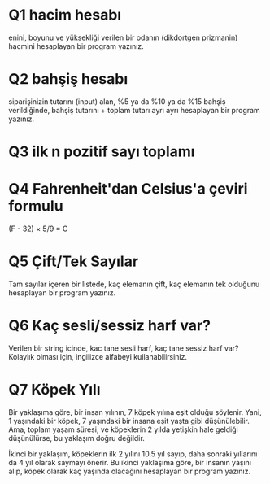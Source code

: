 # Q1 hacim hesabı
enini, boyunu ve yüksekliği verilen bir odanın (dikdortgen prizmanin) hacmini hesaplayan bir program yazınız.

# Q2 bahşiş hesabı
siparişinizin tutarını (input) alan, %5 ya da %10 ya da %15 bahşiş verildiğinde, bahşiş tutarını + toplam tutarı ayrı ayrı hesaplayan bir program yazınız.

# Q3 ilk n pozitif sayı toplamı

# Q4 Fahrenheit'dan Celsius'a çeviri formulu
(F - 32) × 5/9 = C

# Q5 Çift/Tek Sayılar
Tam sayılar içeren bir listede, kaç elemanın çift, kaç elemanın tek olduğunu hesaplayan bir program yazınız.

# Q6 Kaç sesli/sessiz harf var?
Verilen bir string icinde, kac tane sesli harf, kaç tane sessiz harf var?
Kolaylık olması için, ingilizce alfabeyi kullanabilirsiniz.

# Q7 Köpek Yılı
Bir yaklaşıma göre, bir insan yılının, 7 köpek yılına eşit olduğu söylenir.
Yani, 1 yaşındaki bir köpek, 7 yaşındaki bir insana eşit yaşta gibi düşünülebilir.
Ama, toplam yaşam süresi, ve köpeklerin 2 yılda yetişkin hale geldiği düşünülürse, bu yaklaşım doğru değildir.

İkinci bir yaklaşım, köpeklerin ilk 2 yılını 10.5 yıl sayıp, daha sonraki yıllarını da 4 yıl olarak saymayı önerir.
Bu ikinci yaklaşıma göre, bir insanın yaşını alıp, köpek olarak kaç yaşında olacağını hesaplayan bir program yazınız.
